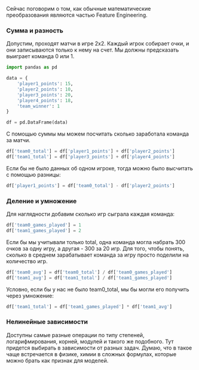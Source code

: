 Сейчас поговорим о том, как обычные математические преобразования являются частью Feature Engineering.

### Сумма и разность

Допустим, проходят матчи в игре 2х2. Каждый игрок собирает очки, и они записываются только к нему на счет. Мы должны предсказать выиграет команда 0 или 1.

``` python
import pandas as pd

data = {
    'player1_points': 15,
    'player2_points': 10,
    'player3_points': 20,  
    'player4_points': 18, 
    'team_winner': 1  
}

df = pd.DataFrame(data)
```

С помощью суммы мы можем посчитать сколько заработала команда за матчи.

``` python
df['team0_total'] = df['player1_points'] + df['player2_points']
df['team1_total'] = df['player3_points'] + df['player4_points']
```

Если бы не было данных об одном игроке, тогда можно было высчитать с помощью разницы:

``` python
df['player1_points'] = df['team0_total'] - df['player2_points']
```

### Деление и умножение

Для наглядности добавим сколько игр сыграла каждая команда:

``` python
df['team0_games_played'] = 1
df['team1_games_played'] = 2
```

Если бы мы учитывали только total, одна команда могла набрать 300 очков за одну игру, а другая - 300 за 20 игр. Для того, чтобы понять, сколько в среднем зарабатывает команда за игру просто поделили на количество игр.

``` python
df['team0_avg'] = df['team0_total'] / df['team0_games_played']
df['team1_avg'] = df['team1_total'] / df['team1_games_played']
```

Условно, если бы у нас не было team0_total, мы бы могли его получить через умножение:

``` python
df['team1_total'] = df['team1_games_played'] * df['team1_avg']
```

### Нелинейные зависимости

Доступны самые разные операции по типу степеней, логарифмирования, корней, модулей и такого же подобного.
Тут придется выбирать в зависимости от разных задач. Думаю, что в такое чаще встречается в физике, химии в сложных формулах, которые можно брать как признак для моделей.
